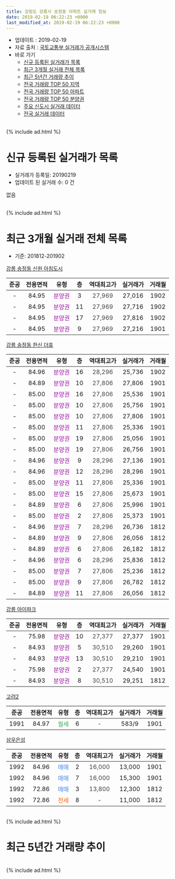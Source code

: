 ```yaml
---
title: 강원도 강릉시 송정동 아파트 실거래 정보
date: 2019-02-19 06:22:23 +0900
last_modified_at: 2019-02-19 06:22:23 +0900
---
```


* 업데이트 : 2019-02-19
* 자료 출처 : [국토교통부 실거래가 공개시스템](http://rt.molit.go.kr)
* 바로 가기
    * [신규 등록된 실거래가 목록](#신규-등록된-실거래가-목록)
    * [최근 3개월 실거래 전체 목록](#최근-3개월-실거래-전체-목록)
    * [최근 5년간 거래량 추이](#최근-5년간-거래량-추이)
    * [전국 거래량 TOP 50 지역](https://ayogom.github.io/apt-trade-info/최근-3개월-전국에서-가장-거래가-많이-발생한-지역)
    * [전국 거래량 TOP 50 아파트](https://ayogom.github.io/apt-trade-info/최근-3개월-전국에서-가장-거래가-많이-발생한-아파트)
    * [전국 거래량 TOP 50 분양권](https://ayogom.github.io/apt-trade-info/최근-3개월-전국에서-가장-거래가-많이-발생한-분양권)
    * [주요 신도시 실거래 데이터](https://ayogom.github.io/apt-trade-info/주요-신도시)
    * [전국 실거래 데이터](https://ayogom.github.io/apt-trade-info/전국)
<br>
{% include ad.html %}
<br>

# 신규 등록된 실거래가 목록
* 실거래가 등록일: 20190219
* 업데이트 된 실거래 수: 0 건

없음

<br>
{% include ad.html %}
<br>

# 최근 3개월 실거래 전체 목록
* 기준: 201812-201902


[강릉 송정동 신원 아침도시](https://search.naver.com/search.naver?query=%EA%B0%95%EC%9B%90%EB%8F%84+%EA%B0%95%EB%A6%89%EC%8B%9C+%EC%86%A1%EC%A0%95%EB%8F%99+%EA%B0%95%EB%A6%89+%EC%86%A1%EC%A0%95%EB%8F%99+%EC%8B%A0%EC%9B%90+%EC%95%84%EC%B9%A8%EB%8F%84%EC%8B%9C)

|준공|전용면적|유형|층|역대최고가|실거래가|거래월|
|:---:|:---:|:---:|:---:|:---:|:---:|:---:|
|-|84.95|<span style="color:#9C11A5">분양권</span>|3|<span style="color:#444444">27,969</span>|27,016|1902|
|-|84.95|<span style="color:#9C11A5">분양권</span>|11|<span style="color:#444444">27,969</span>|27,716|1902|
|-|84.95|<span style="color:#9C11A5">분양권</span>|17|<span style="color:#444444">27,969</span>|27,816|1902|
|-|84.95|<span style="color:#9C11A5">분양권</span>|9|<span style="color:#444444">27,969</span>|27,216|1901|

[강릉 송정동 한신 더휴](https://search.naver.com/search.naver?query=%EA%B0%95%EC%9B%90%EB%8F%84+%EA%B0%95%EB%A6%89%EC%8B%9C+%EC%86%A1%EC%A0%95%EB%8F%99+%EA%B0%95%EB%A6%89+%EC%86%A1%EC%A0%95%EB%8F%99+%ED%95%9C%EC%8B%A0+%EB%8D%94%ED%9C%B4)

|준공|전용면적|유형|층|역대최고가|실거래가|거래월|
|:---:|:---:|:---:|:---:|:---:|:---:|:---:|
|-|84.96|<span style="color:#9C11A5">분양권</span>|16|<span style="color:#444444">28,296</span>|25,736|1902|
|-|84.89|<span style="color:#9C11A5">분양권</span>|10|<span style="color:#444444">27,806</span>|27,806|1901|
|-|85.00|<span style="color:#9C11A5">분양권</span>|16|<span style="color:#444444">27,806</span>|25,536|1901|
|-|85.00|<span style="color:#9C11A5">분양권</span>|10|<span style="color:#444444">27,806</span>|25,756|1901|
|-|85.00|<span style="color:#9C11A5">분양권</span>|10|<span style="color:#444444">27,806</span>|27,806|1901|
|-|85.00|<span style="color:#9C11A5">분양권</span>|11|<span style="color:#444444">27,806</span>|25,336|1901|
|-|85.00|<span style="color:#9C11A5">분양권</span>|19|<span style="color:#444444">27,806</span>|25,056|1901|
|-|85.00|<span style="color:#9C11A5">분양권</span>|19|<span style="color:#444444">27,806</span>|26,756|1901|
|-|84.96|<span style="color:#9C11A5">분양권</span>|9|<span style="color:#444444">28,296</span>|27,136|1901|
|-|84.96|<span style="color:#9C11A5">분양권</span>|12|<span style="color:#444444">28,296</span>|28,296|1901|
|-|85.00|<span style="color:#9C11A5">분양권</span>|11|<span style="color:#444444">27,806</span>|25,336|1901|
|-|85.00|<span style="color:#9C11A5">분양권</span>|15|<span style="color:#444444">27,806</span>|25,673|1901|
|-|84.89|<span style="color:#9C11A5">분양권</span>|6|<span style="color:#444444">27,806</span>|25,996|1901|
|-|85.00|<span style="color:#9C11A5">분양권</span>|2|<span style="color:#444444">27,806</span>|25,373|1901|
|-|84.96|<span style="color:#9C11A5">분양권</span>|7|<span style="color:#444444">28,296</span>|26,736|1812|
|-|84.89|<span style="color:#9C11A5">분양권</span>|9|<span style="color:#444444">27,806</span>|26,056|1812|
|-|84.89|<span style="color:#9C11A5">분양권</span>|6|<span style="color:#444444">27,806</span>|26,182|1812|
|-|84.96|<span style="color:#9C11A5">분양권</span>|6|<span style="color:#444444">28,296</span>|25,836|1812|
|-|85.00|<span style="color:#9C11A5">분양권</span>|7|<span style="color:#444444">27,806</span>|25,236|1812|
|-|85.00|<span style="color:#9C11A5">분양권</span>|9|<span style="color:#444444">27,806</span>|26,782|1812|
|-|84.89|<span style="color:#9C11A5">분양권</span>|11|<span style="color:#444444">27,806</span>|26,056|1812|

[강릉 아이파크](https://search.naver.com/search.naver?query=%EA%B0%95%EC%9B%90%EB%8F%84+%EA%B0%95%EB%A6%89%EC%8B%9C+%EC%86%A1%EC%A0%95%EB%8F%99+%EA%B0%95%EB%A6%89+%EC%95%84%EC%9D%B4%ED%8C%8C%ED%81%AC)

|준공|전용면적|유형|층|역대최고가|실거래가|거래월|
|:---:|:---:|:---:|:---:|:---:|:---:|:---:|
|-|75.98|<span style="color:#9C11A5">분양권</span>|10|<span style="color:#444444">27,377</span>|27,377|1901|
|-|84.93|<span style="color:#9C11A5">분양권</span>|5|<span style="color:#444444">30,510</span>|29,260|1901|
|-|84.93|<span style="color:#9C11A5">분양권</span>|13|<span style="color:#444444">30,510</span>|29,210|1901|
|-|75.98|<span style="color:#9C11A5">분양권</span>|2|<span style="color:#444444">27,377</span>|24,540|1901|
|-|84.93|<span style="color:#9C11A5">분양권</span>|8|<span style="color:#444444">30,510</span>|29,251|1812|

[고려2](https://search.naver.com/search.naver?query=%EA%B0%95%EC%9B%90%EB%8F%84+%EA%B0%95%EB%A6%89%EC%8B%9C+%EC%86%A1%EC%A0%95%EB%8F%99+%EA%B3%A0%EB%A0%A42)

|준공|전용면적|유형|층|역대최고가|실거래가|거래월|
|:---:|:---:|:---:|:---:|:---:|:---:|:---:|
|1991|84.97|<span style="color:#34a853">월세</span>|6|<span style="color:#444444">-</span>|583/9|1901|

[삼우은성](https://search.naver.com/search.naver?query=%EA%B0%95%EC%9B%90%EB%8F%84+%EA%B0%95%EB%A6%89%EC%8B%9C+%EC%86%A1%EC%A0%95%EB%8F%99+%EC%82%BC%EC%9A%B0%EC%9D%80%EC%84%B1)

|준공|전용면적|유형|층|역대최고가|실거래가|거래월|
|:---:|:---:|:---:|:---:|:---:|:---:|:---:|
|1992|84.96|<span style="color:#4285f3">매매</span>|2|<span style="color:#444444">16,000</span>|13,000|1901|
|1992|84.96|<span style="color:#4285f3">매매</span>|7|<span style="color:#444444">16,000</span>|15,300|1901|
|1992|72.86|<span style="color:#4285f3">매매</span>|3|<span style="color:#444444">13,800</span>|12,300|1812|
|1992|72.86|<span style="color:#ff5a00">전세</span>|8|<span style="color:#444444">-</span>|11,000|1812|


<br>
{% include ad.html %}
<br>

# 최근 5년간 거래량 추이


<div style="width:100%;">
    <canvas id="deal_progress" height="200"></canvas>
</div>

<script>
new Chart(document.getElementById("deal_progress"), {
    type: 'line',
    data: {
        labels: ['201402','201403','201404','201405','201406','201407','201408','201409','201410','201411','201412','201501','201502','201503','201504','201505','201506','201507','201508','201509','201510','201511','201512','201601','201602','201603','201604','201605','201606','201607','201608','201609','201610','201611','201612','201701','201702','201703','201704','201705','201706','201707','201708','201709','201710','201711','201712','201801','201802','201803','201804','201805','201806','201807','201808','201809','201810','201811','201812','201901','201902'],
        datasets: [{
            label: '매매',
            pointRadius: 1,
            data: [5, 7, 9, 3, 6, 3, 4, 8, 3, 5, 2, 7, 7, 11, 14, 8, 7, 9, 6, 10, 5, 6, 5, 4, 8, 8, 6, 2, 5, 5, 4, 6, 4, 6, 3, 6, 3, 8, 4, 7, 2, 6, 2, 11, 8, 12, 4, 66, 34, 53, 26, 19, 11, 25, 14, 16, 17, 14, 9, 20, 4],
            borderColor: "rgba(255, 201, 14, 1)",
            backgroundColor: "rgba(255, 201, 14, 0.5)",
            fill: false,
            lineTension: 0
        },{
            label: '전월세',
            pointRadius: 1,
            data: [3, 3, 5, 2, 2, 2, 1, 2, 2, 1, 1, 5, 1, 5, 2, 2, 3, 2, 3, 2, 5, 1, 3, 2, 1, 1, 3, 2, 2, 1, 3, 2, 4, 3, 8, 3, 1, 2, 4, 1, 2, 4, 1, 5, 5, 4, 0, 5, 5, 2, 5, 0, 1, 5, 1, 3, 5, 1, 1, 1, 0],
            borderColor: "rgba(0, 141, 185, 1)",
            backgroundColor: "rgba(0, 141, 185, 0.5)",
            fill: false,
            lineTension: 0
        }
        ]
    },
    options: {
        responsive: true,
        title: {
            display: false
        },
        tooltips: {
            mode: 'index',
            intersect: false
        },
        hover: {
            mode: 'nearest',
            intersect: true
        },
        scales: {
            xAxes: [{
                display: true,
                scaleLabel: {
                    display: true,
                    labelString: '년/월'
                }
            }],
            yAxes: [{
                display: true,
                ticks: {
                    suggestedMin: 0,
                },
                scaleLabel: {
                    display: true,
                    labelString: '실거래 수'
                }
            }]
        }
    }
});

</script>


<br>
{% include ad.html %}
<br>

